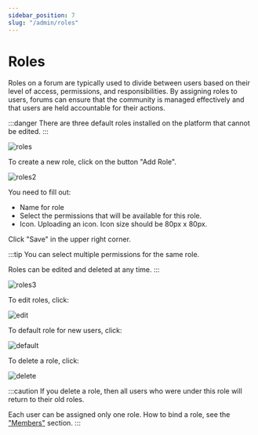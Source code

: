 ```yaml
---
sidebar_position: 7
slug: "/admin/roles"
---
```


# Roles

Roles on a forum are typically used to divide between users based on their level of access, permissions, and responsibilities. By assigning roles to users, forums can ensure that the community is managed effectively and that users are held accountable for their actions.

:::danger
There are three default roles installed on the platform that cannot be edited.
:::

![roles](/img/roles.png)

To create a new role, click on the button "Add Role".

![roles2](/img/roles2.png)

You need to fill out:

- Name for role
- Select the permissions that will be available for this role.
- Icon. Uploading an icon. Icon size should be 80px x 80px.

Click "Save" in the upper right corner.

:::tip
You can select multiple permissions for the same role.

Roles can be edited and deleted at any time.
:::

![roles3](/img/roles3.png)

To edit roles, click:

![edit](/img/edit.png)

To default role for new users, click:

![default](/img/default.png)

To delete a role, click:

![delete](/img/delete.png)

:::caution
If you delete a role, then all users who were under this role will return to their old roles.

Each user can be assigned only one role. How to bind a role, see the ["Members"](https://docs.mywebforum.com/admin/members) section.
:::
